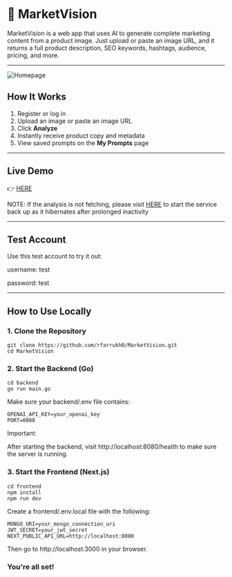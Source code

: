 # 🧠 MarketVision

MarketVision is a web app that uses AI to generate complete marketing content from a product image. Just upload or paste an image URL, and it returns a full product description, SEO keywords, hashtags, audience, pricing, and more.

---
![Homepage](https://i.imgur.com/wZKSnNS.png)


## How It Works

1. Register or log in
2. Upload an image or paste an image URL
3. Click **Analyze**
4. Instantly receive product copy and metadata
5. View saved prompts on the **My Prompts** page

---

## Live Demo

👉 [HERE](https://market-vision-drab.vercel.app/)

NOTE: If the analysis is not fetching, please visit [HERE](https://marketvision-backend.onrender.com/health) to start the service back up as it hibernates after prolonged inactivity

---

## Test Account

Use this test account to try it out:

username: test

password: test

---

## How to Use Locally

### 1. Clone the Repository

```
git clone https://github.com/rfarrukh0/MarketVision.git
cd MarketVision
```
### 2. Start the Backend (Go)

```
cd backend
go run main.go
```

Make sure your backend/.env file contains:

```
OPENAI_API_KEY=your_openai_key
PORT=8080
```

Important:

After starting the backend, visit http://localhost:8080/health
to make sure the server is running.

### 3. Start the Frontend (Next.js)
```
cd frontend
npm install
npm run dev
```
Create a frontend/.env.local file with the following:
```
MONGO_URI=your_mongo_connection_uri
JWT_SECRET=your_jwt_secret
NEXT_PUBLIC_API_URL=http://localhost:8080
```
Then go to http://localhost:3000 in your browser.

### You're all set!
